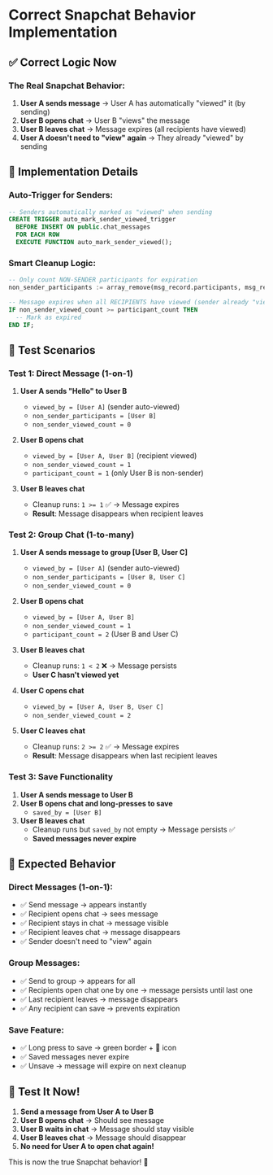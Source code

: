 # Correct Snapchat Behavior Implementation

## ✅ **Correct Logic Now**

### The Real Snapchat Behavior:
1. **User A sends message** → User A has automatically "viewed" it (by sending)
2. **User B opens chat** → User B "views" the message
3. **User B leaves chat** → Message expires (all recipients have viewed)
4. **User A doesn't need to "view" again** → They already "viewed" by sending

## 🎯 **Implementation Details**

### Auto-Trigger for Senders:
```sql
-- Senders automatically marked as "viewed" when sending
CREATE TRIGGER auto_mark_sender_viewed_trigger
  BEFORE INSERT ON public.chat_messages
  FOR EACH ROW 
  EXECUTE FUNCTION auto_mark_sender_viewed();
```

### Smart Cleanup Logic:
```sql
-- Only count NON-SENDER participants for expiration
non_sender_participants := array_remove(msg_record.participants, msg_record.sender_id);

-- Message expires when all RECIPIENTS have viewed (sender already "viewed" by sending)
IF non_sender_viewed_count >= participant_count THEN
  -- Mark as expired
END IF;
```

## 🧪 **Test Scenarios**

### Test 1: Direct Message (1-on-1)
1. **User A sends "Hello" to User B**
   - `viewed_by = [User A]` (sender auto-viewed)
   - `non_sender_participants = [User B]`
   - `non_sender_viewed_count = 0`

2. **User B opens chat**
   - `viewed_by = [User A, User B]` (recipient viewed)
   - `non_sender_viewed_count = 1`
   - `participant_count = 1` (only User B is non-sender)

3. **User B leaves chat**
   - Cleanup runs: `1 >= 1` ✅ → Message expires
   - **Result**: Message disappears when recipient leaves

### Test 2: Group Chat (1-to-many)
1. **User A sends message to group [User B, User C]**
   - `viewed_by = [User A]` (sender auto-viewed)
   - `non_sender_participants = [User B, User C]`
   - `non_sender_viewed_count = 0`

2. **User B opens chat**
   - `viewed_by = [User A, User B]`
   - `non_sender_viewed_count = 1`
   - `participant_count = 2` (User B and User C)

3. **User B leaves chat**
   - Cleanup runs: `1 < 2` ❌ → Message persists
   - **User C hasn't viewed yet**

4. **User C opens chat**
   - `viewed_by = [User A, User B, User C]`
   - `non_sender_viewed_count = 2`

5. **User C leaves chat**
   - Cleanup runs: `2 >= 2` ✅ → Message expires
   - **Result**: Message disappears when last recipient leaves

### Test 3: Save Functionality
1. **User A sends message to User B**
2. **User B opens chat and long-presses to save**
   - `saved_by = [User B]`
3. **User B leaves chat**
   - Cleanup runs but `saved_by` not empty → Message persists ✅
   - **Saved messages never expire**

## 🎉 **Expected Behavior**

### Direct Messages (1-on-1):
- ✅ Send message → appears instantly
- ✅ Recipient opens chat → sees message
- ✅ Recipient stays in chat → message visible
- ✅ Recipient leaves chat → message disappears
- ✅ Sender doesn't need to "view" again

### Group Messages:
- ✅ Send to group → appears for all
- ✅ Recipients open chat one by one → message persists until last one
- ✅ Last recipient leaves → message disappears
- ✅ Any recipient can save → prevents expiration

### Save Feature:
- ✅ Long press to save → green border + 💾 icon
- ✅ Saved messages never expire
- ✅ Unsave → message will expire on next cleanup

## 🚀 **Test It Now!**

1. **Send a message from User A to User B**
2. **User B opens chat** → Should see message
3. **User B waits in chat** → Message should stay visible
4. **User B leaves chat** → Message should disappear
5. **No need for User A to open chat again!**

This is now the true Snapchat behavior! 🎯 